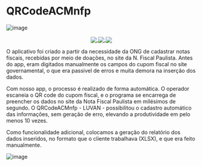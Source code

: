 # QRCodeACMnfp

![image](https://user-images.githubusercontent.com/39005073/215300912-8b77f13e-8e44-47c4-a452-917d5da3bcd9.png)

<p align="center">
 <a href="https://dotnet.microsoft.com/en-us/languages/csharp">
  <img align="center" src="https://img.shields.io/badge/Development%20witch-Csharp-blueviolet">
 </a>
  <a href="https://github.com/alucardand2017/QRCodeACMnfp/blob/master/LICENCE.txt">
    <img align="center" src="https://img.shields.io/badge/License-MIT-brightgreen">
  </a>
 <a href="https://github.com/alucardand2017/QRCodeACMnfp">
    <img align="center" src="https://img.shields.io/badge/Release-V%201.0.0-red">
  </a>
</p>


O aplicativo foi criado a partir da necessidade da ONG de cadastrar notas fiscais, recebidas por meio de doações, no site da N. Fiscal Paulista. Antes do app, eram digitados manualmente os campos do cupom fiscal no site governamental, o que era passivel de erros e muita demora na inserção dos dados. 

Com nosso app, o processo é realizado de forma automática. O operador escaneia o QR code do cupom fiscal, e o programa se encarrega de preencher os dados no site da Nota Fiscal Paulista em mílésimos de segundo. O QRCodeACMnfp - LUVAN -  possibilitou o cadastro automático das informações, sem geração de erro, elevando a produtividade em pelo menos 10 vezes. 

Como funcionalidade adicional, colocamos a geração do relatório dos dados inseridos, no formato que o cliente trabalhava (XLSX), e que era feito manualmente.


![image](https://user-images.githubusercontent.com/39005073/215300984-40249dbc-87a5-4ed2-8b02-39b5aaa4cc92.png)
